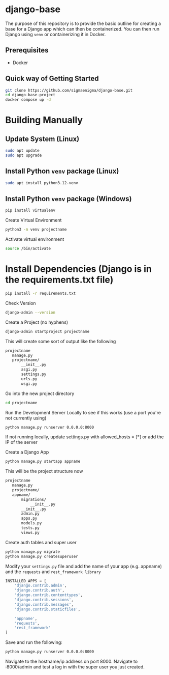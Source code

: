 # django-base
The purpose of this repository is to provide the basic outline for creating a base for a Django app which can then be containerized. You can then run Django using `venv` or containerizing it in Docker.

## Prerequisites
- Docker

## Quick way of Getting Started
```bash
git clone https://github.com/sigmaenigma/django-base.git
cd django-base-project
docker compose up -d
```

# Building Manually

## Update System (Linux)
```bash
sudo apt update
sudo apt upgrade
```

## Install Python `venv` package (Linux)
```bash
sudo apt install python3.12-venv
```

## Install Python `venv` package (Windows)
```powershell
pip install virtualenv
```

Create Virtual Environment
```bash
python3 -m venv projectname
```

Activate virtual environment
```bash
source /bin/activate
```

# Install Dependencies (Django is in the requirements.txt file)
```bash
pip install -r requirements.txt 
```

Check Version
```bash
django-admin --version
```

Create a Project (no hyphens)
```bash
django-admin startproject projectname
```

This will create some sort of output like the following
```bash
projectname  
   manage.py  
   projectname/  
       __init__.py  
       asgi.py  
       settings.py  
       urls.py  
       wsgi.py
```

Go into the new project directory
```bash
cd projectname
```

Run the Development Server Locally to see if this works (use a port you're not currently using)
```bash
python manage.py runserver 0.0.0.0:8000
```

If not running locally, update settings.py with allowed_hosts = [*] or add the IP of the server

Create a Django App
```bash
python manage.py startapp appname
```

This will be the project structure now
```bash
projectname  
   manage.py
   projectname/  
   appname/
       migrations/  
           __init__.py  
       __init__.py  
       admin.py  
       apps.py  
       models.py  
       tests.py  
       views.py
```
Create auth tables and super user
```bash
python manage.py migrate
python manage.py createsuperuser
```

Modify your `settings.py` file and add the name of your app (e.g. appname) and the `requests` and `rest_framework library`
```python
INSTALLED_APPS = [
    'django.contrib.admin',
    'django.contrib.auth',
    'django.contrib.contenttypes',
    'django.contrib.sessions',
    'django.contrib.messages',
    'django.contrib.staticfiles',

    'appname',
    'requests',
    'rest_framework'
]
```

Save and run the following:
```bash
python manage.py runserver 0.0.0.0:8000
```

Navigate to the hostname/ip address on port 8000. Navigate to <host-ip>:8000/admin and test a log in with the super user you just created.
